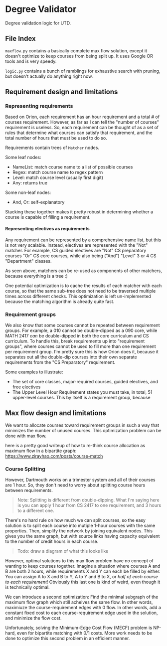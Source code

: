 # Degree Validator

Degree validation logic for UTD.

## File Index

`maxflow.py` contains a basically complete max flow solution, except it doesn't optimize to keep courses from being
split up. It uses Google OR tools and is very speedy.

`logic.py` contains a bunch of ramblings for exhaustive search with pruning, but doesn't actually do anything right
now.

## Requirement design and limitations

### Representing requirements

Based on Orion, each requirement has an hour requirement and a total # of courses requirement. However, as far as I
can tell the "number of courses" requirement is useless. So, each requirement can be thought of as a set of rules
that determine what courses can satisfy that requirement, and the total number of hours that must be used to do so.

Requirements contain trees of `Matcher` nodes.

Some leaf nodes:

- NameList: match course name to a list of possible courses
- Regex: match course name to regex pattern
- Level: match course level (usually first digit)
- Any: returns true

Some non-leaf nodes:

- And, Or: self-explanatory

Stacking these together makes it pretty robust in determining whether a course is capable of filling a requirement.

#### Representing electives as requirements

Any requirement can be represented by a comprehensive name list, but this is not very scalable. Instead, electives are
represented with the "Not" matcher. For example, CS guided electives are "Not" CS preparatory courses "Or" CS core
courses, while also being ("And") "Level" 3 or 4 CS "Department" classes.

As seen above, matchers can be re-used as components of other matchers, because everything is a tree :)

One potential optimization is to cache the results of each matcher with each course, so that the same sub-tree does
not need to be traversed multiple times across different checks. This optimization is left un-implemented because
the matching algorithm is already quite fast.

### Requirement groups

We also know that some courses cannot be repeated between requirement groups. For example, a 010 cannot be
double-dipped as a 090 core, while MATH 2417 _can_ be double-dipped in both the core curriculum and CS curriculum.
To handle this, break requirements up into "requirement groups", where courses cannot be used to fill more than one
requirement per requirement group. I'm pretty sure this is how Orion does it, because it separates out all the
double-dip courses into their own separate requirements from the "CS Preparatory" requirement.

Some examples to illustrate:

- The set of core classes, major-required courses, guided electives, and free electives
- The Upper Level Hour Requirement states you must take, in total, 51 upper-level courses. This by itself is a
  requirement group, because

## Max flow design and limitations

We want to allocate courses toward requirement groups in such a way that minimizes the number of unused courses. This
optimization problem can be done with max flow.

here is a pretty good writeup of how to re-think course allocation as maximum flow in a bipartite graph:
https://www.zirayhao.com/posts/course-match

### Course Splitting

However, Dartmouth works on a trimester system and all of their courses are 1 hour. So, they don't need to worry
about splitting course hours between requirements.

> Note: Splitting is different from double-dipping. What I'm saying here is you can apply 1 hour from CS 2417 to
> one requirement, and 3 hours to a different one.

There's no hard rule on how much we can split courses, so the easy solution is to split each course into mutiple
1-hour courses with the same properties. Then, simplify the network by joining equivalent nodes. This gives you the
same graph, but with source links having capacity equivalent to the number of credit hours in each course.

> Todo: draw a diagram of what this looks like

However, optimal solutions to this max flow problem have no concept of wanting to keep courses together. Imagine a
situation where courses A and B are both 2 hours, while requirements X and Y can each be filled by either. You can
assign A to X and B to Y, A to Y and B to X, or _half of each course to each requirement_! Obviously this last one is
kind of weird, even though it is technically optimal.

We can introduce a second optimization: Find the minimal subgraph of the maximum flow graph which still acheives the
same flow. In other words, maximiuze the course-requirement edges with 0 flow. In other words, add a constant fixed cost
to each course-requirement edge used in the solution, and minimize the flow cost.

Unfortunately, solving the Minimum-Edge Cost Flow (MECF) problem is NP-hard, even for bipartite matching with 0/1
costs. More work needs to be done to optimize this second problem in an efficient manner.  

